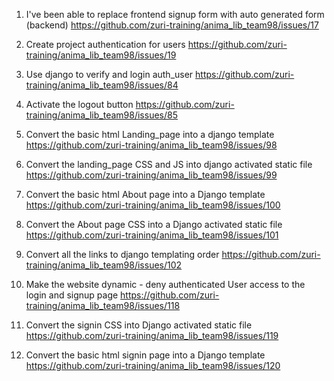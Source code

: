 1. I've been able to replace frontend signup form with auto generated form (backend)
https://github.com/zuri-training/anima_lib_team98/issues/17

2. Create project authentication for users
https://github.com/zuri-training/anima_lib_team98/issues/19


3. Use django to verify and login auth_user
https://github.com/zuri-training/anima_lib_team98/issues/84

4. Activate the logout button
https://github.com/zuri-training/anima_lib_team98/issues/85

5. Convert the basic html Landing_page into a django template
https://github.com/zuri-training/anima_lib_team98/issues/98

6. Convert the landing_page CSS and JS into django activated static file
https://github.com/zuri-training/anima_lib_team98/issues/99

7. Convert the basic html About page into a Django template
https://github.com/zuri-training/anima_lib_team98/issues/100

8. Convert the About page CSS into a Django activated static file
https://github.com/zuri-training/anima_lib_team98/issues/101


9. Convert all the links to django templating order
https://github.com/zuri-training/anima_lib_team98/issues/102

10. Make the website dynamic - deny authenticated User access to the login and signup page
https://github.com/zuri-training/anima_lib_team98/issues/118

11.  Convert the signin CSS into Django activated static file
https://github.com/zuri-training/anima_lib_team98/issues/119

12.  Convert the basic html signin page into a Django template
https://github.com/zuri-training/anima_lib_team98/issues/120